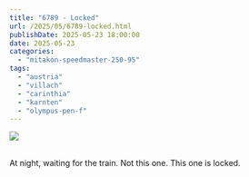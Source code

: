 ```yaml
---
title: "6789 - Locked"
url: /2025/05/6789-locked.html
publishDate: 2025-05-23 18:00:00
date: 2025-05-23
categories:
  - "mitakon-speedmaster-250-95"
tags:
  - "austria"
  - "villach"
  - "carinthia"
  - "karnten"
  - "olympus-pen-f"
---
```

<div class="container">
<div class="center"><a target="_blank" href="https://d25zfm9zpd7gm5.cloudfront.net/1200x1200/2020/20201031_200553_lr.jpg"><img class="webfeedsFeaturedVisual" src="https://d25zfm9zpd7gm5.cloudfront.net/0600x0600/2020/20201031_200553_lr.jpg" /></a></div>
</div>
<br />

At night, waiting for the train. Not this one. This one is
locked.
